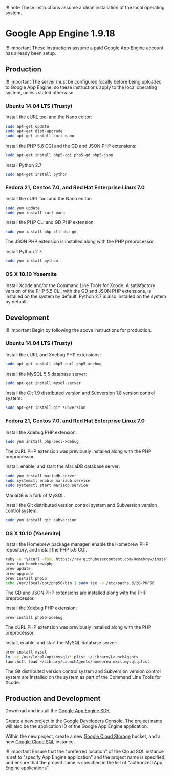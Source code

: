 !!! note
    These instructions assume a clean installation of the local operating
    system.

# Google App Engine 1.9.18 #

!!! important
    These instructions assume a paid Google App Engine account has already been
    setup.

## Production ##

!!! important
    The server must be configured locally before being uploaded to Google App
    Engine, so these instructions apply to the local operating system, unless
    stated otherwise.

### Ubuntu 14.04 LTS (Trusty) ###

Install the cURL tool and the Nano editor:

```bash
sudo apt-get update
sudo apt-get dist-upgrade
sudo apt-get install curl nano
```

Install the PHP 5.6 CGI and the GD and JSON PHP extensions:

```bash
sudo apt-get install php5-cgi php5-gd php5-json
```

Install Python 2.7:

```bash
sudo apt-get install python
```

### Fedora 21, Centos 7.0, and Red Hat Enterprise Linux 7.0 ###

Install the cURL tool and the Nano editor:

```bash
sudo yum update
sudo yum install curl nano
```

Install the PHP CLI and GD PHP extension:

```bash
sudo yum install php-cli php-gd
```
The JSON PHP extension is installed along with the PHP preprocessor.

Install Python 2.7:

```bash
sudo yum install python
```

### OS X 10.10 Yosemite ###

Install Xcode and/or the Command Line Tools for Xcode. A satisfactory version
of the PHP 5.5 CLI, with the GD and JSON PHP extensions, is installed on the
system by default. Python 2.7 is also installed on the system by default.

## Development ##

!!! important
    Begin by following the above instructions for production.

### Ubuntu 14.04 LTS (Trusty) ###

Install the cURL and Xdebug PHP extensions:

```bash
sudo apt-get install php5-curl php5-xdebug
```

Install the MySQL 5.5 database server:

```bash
sudo apt-get install mysql-server
```

Install the Git 1.9 distributed version and Subversion 1.8 version control
system:

```bash
sudo apt-get install git subversion
```

### Fedora 21, Centos 7.0, and Red Hat Enterprise Linux 7.0 ###

Install the Xdebug PHP extension:

```bash
sudo yum install php-pecl-xdebug
```
The cURL PHP extension was previously installed along with the PHP
preprocessor.

Install, enable, and start the MariaDB database server:

```bash
sudo yum install mariadb-server
sudo systemctl enable mariadb.service
sudo systemctl start mariadb.service
```
MariaDB is a fork of MySQL.

Install the Git distributed version control system and Subversion version
control system:

```bash
sudo yum install git subversion
```

### OS X 10.10 (Yosemite) ###

Install the Homebrew package manager, enable the Homebrew PHP repository, and
install the PHP 5.6 CGI.

```bash
ruby -e "$(curl -fsSL https://raw.githubusercontent.com/Homebrew/install/master/install)"
brew tap homebrew/php
brew update
brew upgrade
brew install php56
echo /usr/local/opt/php56/bin | sudo tee -a /etc/paths.d/20-PHP56
```
The GD and JSON PHP extensions are installed along with the PHP preprocessor.

Install the Xdebug PHP extension:

```bash
brew install php56-xdebug
```
The cURL PHP extension was previously installed along with the PHP
preprocessor.

Install, enable, and start the MySQL database server:

```bash
brew install mysql
ln -sf /usr/local/opt/mysql/*.plist ~/Library/LaunchAgents
launchctl load ~/Library/LaunchAgents/homebrew.mxcl.mysql.plist
```

The Git distributed version control system and Subversion version control
system are installed on the system as part of the Command Line Tools for Xcode.

## Production and Development ##

Download and install the [Google App Engine
SDK](https://cloud.google.com/appengine/downloads).

Create a new project in the [Google Developers
Console](https://console.developers.google.com/). The project name will also be
the application ID of the Google App Engine application.

Within the new project, create a new [Google Cloud
Storage](https://cloud.google.com/storage/docs/getting-started-console) bucket,
and a new [Google Cloud SQL](https://cloud.google.com/sql/docs/create-instance)
instance.

!!! important
    Ensure that the "preferred location" of the Cloud SQL instance is set to
    "specify App Engine application" and the project name is specified, and
    ensure that the project name is specified in the list of "authorized App
    Engine applications".
